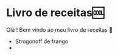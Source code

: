 # Livro de receitas:cool:

Olá ! Bem vindo ao meu livro de receitas :wave:

- Strogonoff de frango
- 
